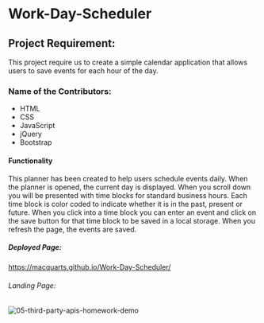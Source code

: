 # Work-Day-Scheduler


## Project Requirement:


This project require us to create a simple calendar application that allows users to save events for each hour of the day.


### Name of the Contributors:

-	HTML
-	CSS
-	JavaScript
-	jQuery 
-	Bootstrap



#### Functionality

This planner has been created to help users schedule events daily.
When the planner is opened, the current day is  displayed.
When you scroll down you will be presented with time blocks for standard business hours. 
Each time block is color coded to indicate whether it is in the past, present or future. 
When you click into a time block you can enter an event and click on the save button for that time block to be saved in a local storage. 
When you refresh the page, the events are saved.



##### Deployed Page:
https://macquarts.github.io/Work-Day-Scheduler/



###### Landing Page:
![05-third-party-apis-homework-demo](https://user-images.githubusercontent.com/75565115/113739249-2f245000-9732-11eb-9bbe-c1c21de022f1.gif)

